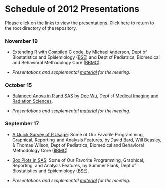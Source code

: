 Schedule of 2012 Presentations
============

Please click on the links to view the presentations. Click [here](./../) to return to the root directory of the repository.
 
### November 19
 * [Extending R with Compiled C code](./11_November/RToCHandout.pdf), by Michael Anderson, Dept of Biostatistics and Epidemiology ([BSE](http://coph.ouhsc.edu/departments/bse/)) and Dept of Pediatrics, Biomedical and Behavioral Methodology Core ([BBMC](http://ouhsc.edu/BBMC/)).
 
 * *Presentations and supplemental [material](./11_November/) for the meeting*.
 
### October 15
 * [Balanced Anova in R and SAS](./10_October/HowtoR_ProcAnovaNormality_BoxwhiskersPlots_p3_2_2.docx) by [Dee Wu](http://moon.ouhsc.edu/dwu/), Dept of [Medical Imaging and Radiation Sciences](http://www.ah.ouhsc.edu/mirs/).

 * *Presentations and supplemental [material](./10_October/) for the meeting*.

### September 17
 * [A Quick Survey of R Usage](./09_September/RUsage-AQuickSurvey.pptx): Some of Our Favorite Programming, Graphical, Reporting, and Analysis Features, by David Bard, Will Beasley, & Thomas Wilson, Dept of Pediatrics, Biomedical and Behavioral Methodology Core ([BBMC](http://ouhsc.edu/BBMC/))

 * [Box Plots in SAS](./09_September/SASRUsersGroupProcBoxplot.sas): Some of Our Favorite Programming, Graphical, Reporting, and Analysis Features, by Summer Frank, Dept of Biostatistics and Epidemiology ([BSE](http://coph.ouhsc.edu/departments/bse/)).

 * *Presentations and supplemental [material](./09_September/) for the meeting*.
 
